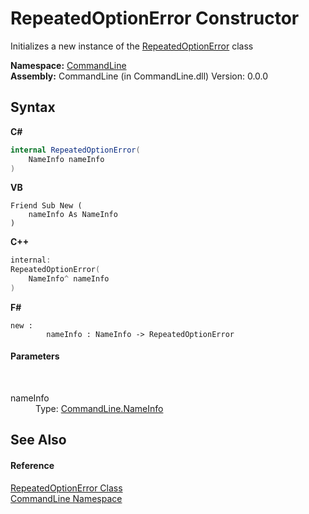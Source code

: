 # RepeatedOptionError Constructor 
 

Initializes a new instance of the <a href="T_CommandLine_RepeatedOptionError">RepeatedOptionError</a> class

**Namespace:**&nbsp;<a href="N_CommandLine">CommandLine</a><br />**Assembly:**&nbsp;CommandLine (in CommandLine.dll) Version: 0.0.0

## Syntax

**C#**<br />
``` C#
internal RepeatedOptionError(
	NameInfo nameInfo
)
```

**VB**<br />
``` VB
Friend Sub New ( 
	nameInfo As NameInfo
)
```

**C++**<br />
``` C++
internal:
RepeatedOptionError(
	NameInfo^ nameInfo
)
```

**F#**<br />
``` F#
new : 
        nameInfo : NameInfo -> RepeatedOptionError
```


#### Parameters
&nbsp;<dl><dt>nameInfo</dt><dd>Type: <a href="T_CommandLine_NameInfo">CommandLine.NameInfo</a><br /></dd></dl>

## See Also


#### Reference
<a href="T_CommandLine_RepeatedOptionError">RepeatedOptionError Class</a><br /><a href="N_CommandLine">CommandLine Namespace</a><br />
